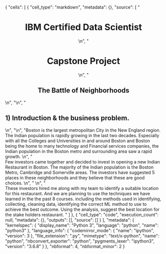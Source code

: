 {
 "cells": [
  {
   "cell_type": "markdown",
   "metadata": {},
   "source": [
    "<center><h1>IBM Certified Data Scientist </h1>\n",
    "<h1>Capstone Project </h1>\n",
    "<h2>The Battle of Neighborhoods </h2> </center>\n",
    "\n",
    "<h2> 1) Introduction & the business problem.</h2>\n",
    "\n",
    "Boston is the largest metropolitan City in the New England region. The Indian population is rapidly growing in the last two decades. Especially with all the Colleges and Universities in and around Boston and Boston being the home to many technology and Financial services companies, the Indian population in the Boston metro and surrounding area saw a rapid growth.  \n",
    "<br>    Few investors came together and decided to invest in opening a new Indian Restaurant in Boston. The majority of the Indian population is the Boston Metro, Cambridge and Somerville areas. The investors have suggested 5 places in these neighborhoods and they believe that these are good choices. \n",
    "    \n",
    "<br>These investors hired me along with my team to identify a suitable location for this restaurant. And we are planning to use the techniques we have learned in the the past 8 courses. including the methods used in identifying, collecting, cleaning data, identifying the correct ML method to use to achieve the best outcome. Using the analysis, suggest the best location for the stake holders restaurant. "
   ]
  },
  {
   "cell_type": "code",
   "execution_count": null,
   "metadata": {},
   "outputs": [],
   "source": []
  }
 ],
 "metadata": {
  "kernelspec": {
   "display_name": "Python 3",
   "language": "python",
   "name": "python3"
  },
  "language_info": {
   "codemirror_mode": {
    "name": "ipython",
    "version": 3
   },
   "file_extension": ".py",
   "mimetype": "text/x-python",
   "name": "python",
   "nbconvert_exporter": "python",
   "pygments_lexer": "ipython3",
   "version": "3.6.8"
  }
 },
 "nbformat": 4,
 "nbformat_minor": 2
}
